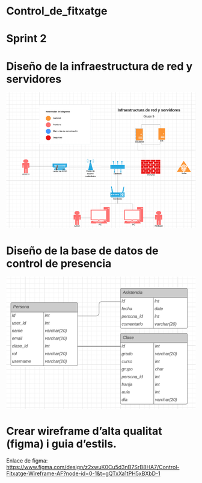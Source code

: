 # Control_de_fitxatge

# Sprint 2

# Diseño de la infraestructura de red y servidores

![alt text](image.png)

# Diseño de la base de datos de control de presencia

![alt text](image-1.png)

# Crear wireframe d’alta qualitat (figma) i guia d’estils.

Enlace de figma: https://www.figma.com/design/z2xwuK0Cu5d3nB7SrB8HA7/Control-Fitxatge-Wireframe-AF?node-id=0-1&t=gQTxXa1tPH5xBXbD-1
